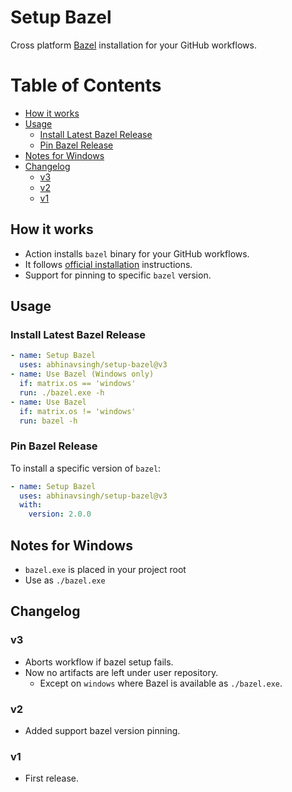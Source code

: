 # Setup Bazel

Cross platform [Bazel](https://bazel.build/) installation for your GitHub workflows.

# Table of Contents

- [How it works](#how-it-works)
- [Usage](#usage)
    - [Install Latest Bazel Release](#install-latest-bazel-release)
    - [Pin Bazel Release](#pin-bazel-release)
- [Notes for Windows](#notes-for-windows)
- [Changelog](#changelog)
    - [v3](#v3)
    - [v2](#v2)
    - [v1](#v1)

## How it works

- Action installs `bazel` binary for your GitHub workflows.
- It follows [official installation](https://docs.bazel.build/versions/master/install.html) instructions.
- Support for pinning to specific `bazel` version.

## Usage

### Install Latest Bazel Release

```yaml
- name: Setup Bazel
  uses: abhinavsingh/setup-bazel@v3
- name: Use Bazel (Windows only)
  if: matrix.os == 'windows'
  run: ./bazel.exe -h
- name: Use Bazel
  if: matrix.os != 'windows'
  run: bazel -h
```

### Pin Bazel Release

To install a specific version of `bazel`:

```yaml
- name: Setup Bazel
  uses: abhinavsingh/setup-bazel@v3
  with:
    version: 2.0.0
```

## Notes for Windows

- `bazel.exe` is placed in your project root
- Use as `./bazel.exe`

## Changelog

### v3

- Aborts workflow if bazel setup fails.
- Now no artifacts are left under user repository.
  - Except on `windows` where Bazel is available as `./bazel.exe`.

### v2

- Added support bazel version pinning.

### v1

- First release.
